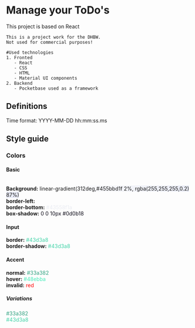 # Manage your ToDo's

This project is based on React

```
This is a project work for the DHBW. 
Not used for commercial purposes!
```

```
#Used technologies
1. Fronted
   - React
   - CSS
   - HTML
   - Material UI components
2. Backend
   - Pocketbase used as a framework
```
## Definitions
Time format: YYYY-MM-DD hh:mm:ss.ms

## Style guide
### Colors
#### Basic
<span style="color: #fff">#fff</span>\
**Background:** <span style="background: linear-gradient(312deg,#455bbd1f 2%, rgba(255,255,255,0.2) 87%)">linear-gradient(312deg,#455bbd1f 2%, rgba(255,255,255,0.2) 87%)</span>\
**border-left:** <span style="color: #fdfdfd3a">#fdfdfd3a</span>\
**border-bottom:** <span style="color: #43558f1a">#43558f1a</span>\
**box-shadow:** <span style="color: #0d0b18">0 0 10px #0d0b18</span>


#### Input
**border:** <span style="color: #43d3a8">#43d3a8</span>\
**border-shadow:** <span style="color: #43d3a8">#43d3a8</span>


#### Accent
**normal:** <span style="color:#33a382">#33a382</span>\
**hover:** <span style="color:#48ebba">#48ebba</span>\
**invalid:** <span style="color: red">red</span>

##### Variations
<span style="color:#33a382">#33a382</span>\
<span style="color:#43d3a8">#43d3a8</span>
